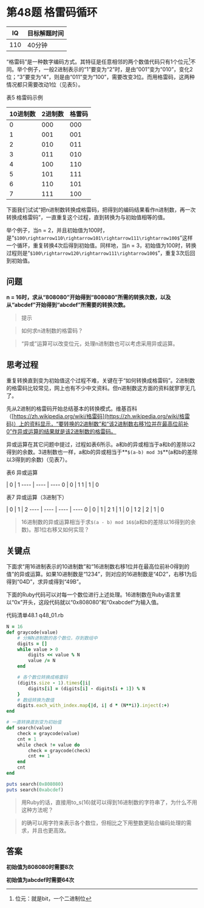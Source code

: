 # 第48题 格雷码循环

IQ | 目标解题时间
----|----
110 | 40分钟

“格雷码”是一种数字编码方式。其特征是任意相邻的两个数值代码只有1个位元[^bit]不同。举个例子，一般2进制表示的“1”要变为“2”时，是由“001”变为“010”，变化2位；“3”要变为“4”，则是由“011”变为“100”，需要改变3位。而用格雷码，这两种情况都只需要改动1位（见表5）。

[^bit]: 位元：就是bit，一个二进制位

表5 格雷码示例

10进制数 | 2进制数 | 格雷码
----|----|----
0 | 000 | 000
1 | 001 | 001
2 | 010 | 011
3 | 011 | 010
4 | 100 | 110
5 | 101 | 111
6 | 110 | 101
7 | 111 | 100

下面我们试试“把n进制数转换成格雷码，把得到的编码结果看作n进制数，再一次转换成格雷码”，一直重复这个过程，直到转换为与初始值相等的值。

举个例子，当n = 2，并且初始值为100时，是“`$100\rightarrow110\rightarrow101\rightarrow111\rightarrow100$`”这样一个循环，重复转换4次后得到初始值。同样地，当n = 3，初始值为100时，转换过程则是“`$100\rightarrow120\rightarrow111\rightarrow100$`”，重复3次后回到初始值。

## 问题

**n = 16时，求从“808080”开始得到“808080”所需的转换次数，以及从“abcdef”开始得到“abcdef”所需要的转换次数。**

> 提示

> 如何求n进制数的格雷码？

> “异或”运算可以改变位元，处理n进制数也可以考虑采用异或运算。

## 思考过程

重复转换直到变为初始值这个过程不难，关键在于“如何转换成格雷码”。2进制数的格雷码比较常见，网上也有不少中文资料。但n进制数这方面的资料就寥寥无几了。

先从2进制的格雷码开始总结基本的转换模式。维基百科（[https://zh.wikipedia.org/wiki/格雷码](https://zh.wikipedia.org/wiki/格雷码)）上的资料显示，“要转换的2进制数”和“该2进制数右移1位并在最高位前补0”作异或运算的结果就是该2进制数的格雷码。

异或运算在其它问题中提过，过程如表6所示。a和b的异或相当于a和b的差除以2得到的余数。3进制数也一样，a和b的异或相当于**`$(a-b) mod 3$`**(a和b的差除以3得到的余数)（见表7）。


表6 异或运算

| 0 | 1
---- | ---- | ----
0 | 0 | 1
1 | 1 | 0

表7 异或运算（3进制下）

| 0 | 1 | 2
---- | ---- | ---- | ----
0 | 0 | 1 | 2
1 | 1 | 0 | 1
2 | 2 | 1 | 0

> 16进制数的异或运算相当于求`$(a - b) mod 16$`(a和b的差除以16得到的余数)。那1位右移又如何实现？

## 关键点

下面求“用16进制表示的10进制数”和“16进制数右移1位并在最高位前补0得到的值”的异或运算。如果10进制数是“1234”，则对应的16进制数是“4D2”，右移1为后得到“04D”，求异或得到“49B”。

下面的Ruby代码可以对每一个数位进行上述处理。16进制数在Ruby语言里以“0x”开头，这段代码就以“0x808080”和“0xabcdef”为输入值。

代码清单48.1 q48_01.rb

```ruby
N = 16
def graycode(value)
    # 分解N进制数的各个数位，存到数组中
    digits = []
    while value > 0
        digits << value % N
        value /= N
    end

    # 各个数位转换成格雷码
    (digits.size - 1).times{|i|
        digits[i] = (digits[i] - digits[i + 1]) % N
    }
    # 数组转换为数值
    digits.each_with_index.map{|d, i| d * (N**i)}.inject(:+)
end

# 一直转换直到变为初始值
def search(value)
    check = graycode(value)
    cnt = 1
    while check != value do
        check = graycode(check)
        cnt += 1
    end
    cnt
end

puts search(0x808080)
puts search(0xabcdef)
```

> 用Ruby的话，直接用to_s(16)就可以得到16进制数的字符串了，为什么不用这种方法呢？

> 的确可以用字符来表示各个数位，但相比之下用整数更贴合编码处理的需求，并且也更高效。

## 答案

**初始值为808080时需要8次**

**初始值为abcdef时需要64次**

